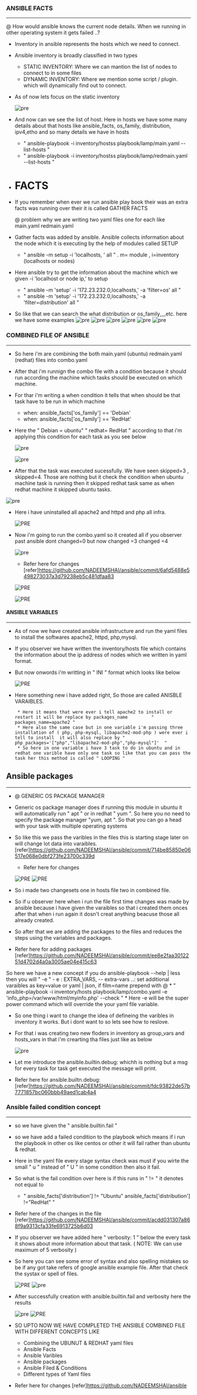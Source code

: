 ### ANSIBLE FACTS
---------------

@ How would ansible knows the current node details. When we running in other operating system it gets failed ..?

* Inventory in ansible represents the hosts which we need to connect.
* Ansible inventory is broadly classified in two types
   * STATIC INVENTORY: Where we can mantion the list of nodes to connect to in some files
   * DYNAMIC INVENTORY: Where we mention some script / plugin. which will dynamically find out to connect.
* As of now lets focus on the static inventory
  
  ![pre](IMAGES/f7.png)

* And now can we see the list of host. Here in hosts we have some many details about that hosts like ansible_facts, os_family, distribution, ipv4,etho and so many details we have in hosts 
    * " ansible-playbook -i inventory/hostss playbook/lamp/main.yaml --list-hosts "
    * " ansible-playbook -i inventory/hostss playbook/lamp/redmain.yaml --list-hosts "
* # FACTS 
* If you remember when ever we run ansible play book their was an extra facts was running over their it is called GATHER FACTS
  
  @ problem why we are writing two yaml files one for each like main.yaml redmain.yaml

* Gather facts was added by ansible. Ansible collects information about the node which it is executing by the help of modules called SETUP
   * " ansible -m setup -i 'localhosts, ' all "   .  m= module , i=inventory (localhosts or nodes)
* Here ansible try to get the information about the machine which we given -i 'localhost or node ip,' to setup
   * " ansible -m 'setup' -i '172.23.232.0,localhosts,' -a 'filter=*os*' all "
   * " ansible -m 'setup' -i '172.23.232.0,localhosts,' -a 'filter=*distribution*' all " 
* So like that we can search the what distribution or os_family,,,,etc. here we have some examples 
    ![pre](IMAGES/F1.png)
    ![pre](IMAGES/F2.png)
    ![pre](IMAGES/F3.png)
    ![pre](IMAGES/F4.png)
    ![pre](IMAGES/F5.png)
    ![pre](IMAGES/F6.png)


### COMBINED FILE OF ANSIBLE
--------------------------------


* So here i'm are combining the both main.yaml (ubuntu) redmain.yaml (redhat) files into combo.yaml 
* After that i'm runnign the combo file with a condition because it should run according the machine which tasks should be executed on which machine.
* For thar i'm writing a when condition it tells that when should be that task have to be run in which machine 
   * when: ansible_facts['os_family'] == 'Debian'
   * when: ansible_facts['os_family'] == 'RedHat'
* Here the " Debian = ubuntu" " redhat= RedHat " according to that i'm applying this condition for each task as you see below
 
  ![pre](IMAGES/C1.png)
 
  ![pre](IMAGES/C2.png)

* After that the task was executed sucessfully. We have seen skipped=3 , skipped=4. Those are nothing but it check the condition when ubuntu machine task is running then it skipped redhat task same as when redhat machine it skipped ubuntu tasks.
  
 ![pre](IMAGES/C3.png)

* Here i have uninstalled all apache2 and httpd and php all infra.
   
   ![PRE](IMAGES/U1.png)

* Now i'm going to run the combo.yaml so it created all if you observer past ansible dont changed=0 but now changed =3 changed =4

  ![pre](IMAGES/C4.png)

  * Refer here for changes
    [refer]https://github.com/NADEEMSHAI/ansible/commit/6afd5488e5498273037a3d79238eb5c481dfaa83

  ![PRE](IMAGES/C5.png)

  ![PRE](IMAGES/C6.png)


####  ANSIBLE VARIABLES
----------------------

* As of now we have created ansible infrastructure and run the yaml files to install the softwares apache2, httpd, php,mysql.
* If you observer we have written the inventory/hosts file which contains the information about the ip address of nodes  which  we  written in yaml format.
* But now onwords i'm writting in " INI " format which looks like below 
  
  ![PRE](IMAGES/C7.png)

* Here something new i have added right, So those are called ANISBLE VARAIBLES.

       * Here it means that were ever i tell apache2 to install or restart it will be replace by packages_name         " packages_name=apache2 "
       * Here also the same case but in one variable i'm passing three installation of ( php, php-mysql, libapache2-mod-php ) were ever i tell to install  it will also replace by "  php_packages='["php","libapache2-mod-php","php-mysql"]'  " 
       * So here in one variable i have 3 task to do in ubuntu and in redhat one varible have only one task so like that you can pass the task her this method is called " LOOPING "

## Ansible packages
----------------------

*  @ GENERIC OS PACKAGE MANAGER

* Generic os package manager does if running this module in ubuntu it will automatically run " apt " or in redhat " yum ". So here you no need to specify the package manager "yum, apt ". So that you can go a head with your task with multiple operating systems
* So like this we pass the varibles in the files this is starting stage later on will change lot data into varaibles.
  [refer]https://github.com/NADEEMSHAI/ansible/commit/714be85850e06517e068e0dbf273fe23700c339d
  * Refer here for changes
  

   ![PRE](IMAGES/C8.png)
   ![PRE](IMAGES/C9.png)

* So i made two changesets one in hosts file two in combined file.


* So if u observer here when i run the file first time changes was made by ansible because i have given the varaibles so that i created them onces after that when i run again it dosn't creat anything beacuse those all already created.

* So after that we are adding the packages to the files and reduces the steps using the variables and packages.
* Refer here for adding packages 
    [refer]https://github.com/NADEEMSHAI/ansible/commit/ee8e2faa3012251d4702d4a0a3005ae04e415c63

 So here we have a new concept if you do ansible-playbook --help | less then you will " -e "
    - e : EXTRA_VARS, -- extra-vars ..: set additional varaibles as key=value or yaml | json, if film=name prepend with @ 
    * " ansible-playbook -i inventory/hosts playbook/lamp/combo.yaml -e 'info_php=/var/www/html/myinfo.php' --check  " 
    * Here -e will be the super power command which will override the your yaml file variable.
* So one thing i want to change the idea of defineing the varibles in inventory it works. But i dont want to so lets see how to reslove. 
* For that i was creating two new floders in inventory as group_vars and hosts_vars in that i'm crearting tha files just like as below 
   
   ![pre](IMAGES/C10.png)

* Let me introduce the ansible.builtin.debug: whichh is nothing but a msg for every task for task get executed the message will print.
* Refer here for ansible.builtn.debug: 
   [refer]https://github.com/NADEEMSHAI/ansible/commit/fdc93822de57b7771857bc060bbb49aed1cab4a4

### Ansible failed condition concept 
-------------------------------------
 
 * so we have given the " ansible.builtin.fail "
 * so we have add a failed condition to the playbook which means if i run the playbook in other os like centos or other it will fail rather than ubuntu & redhat.
* Here in the yaml file every stage syntax check was must if you wirte the small " u " instead of " U " in some condition then also it fail.
* So what is the fail condition over here is if this runs in " != " it denotes not equal to 
    * " ansible_facts['distribution'] != "Ubuntu" ansible_facts['distribution'] !="RedHat" " 
* Refer here of the changes in the file 
   [refer]https://github.com/NADEEMSHAI/ansible/commit/acdd031307a868f9a9313cfa33fe6913725b6d03

* If you observer we have added here " verbosity: 1 " below the every task it shows about more information about that task.
    ( NOTE: We can use maximum of 5 verbosity )

* So here you can see some error of syntax and also spelling mistakes so be if any got take refers of google ansible example file. After that check the systax or spell of files.
    
    ![PRE](IMAGES/C13.png)
    ![pre](IMAGES/C14.png)

* After successfully creation with ansible.builtin.fail and verbosity here the results
   
   ![pre](IMAGES/C15.png)
   ![PRE](IMAGES/C16.png)

* SO UPTO NOW WE HAVE COMPLETED THE ANSIBLE COMBINED FILE WITH DIFFERENT CONCEPTS LIKE
     * Combining the UBUNUT & REDHAT yaml files
     * Ansible Facts
     * Ansible Varibles 
     * Ansible packages 
     * Ansible Filed & Conditions
     * Different types of Yaml files

* Refer here for changes
   [refer]https://github.com/NADEEMSHAI/ansible
